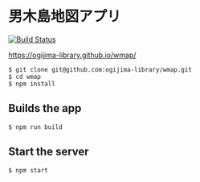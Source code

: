 # 男木島地図アプリ

[![Build Status](https://travis-ci.org/ogijima-library/wmap.svg?branch=master)](https://travis-ci.org/ogijima-library/wmap)

https://ogijima-library.github.io/wmap/


```
$ git clone git@github.com:ogijima-library/wmap.git
$ cd wmap
$ npm install
```

## Builds the app

```
$ npm run build
```

## Start the server

```
$ npm start
```

